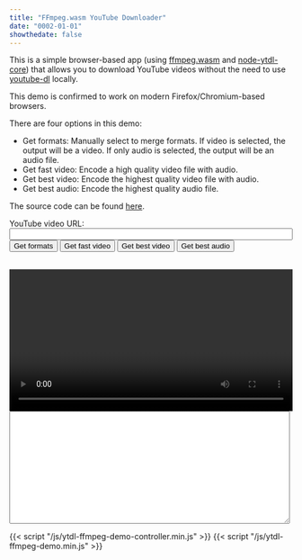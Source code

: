 ```yaml
---
title: "FFmpeg.wasm YouTube Downloader"
date: "0002-01-01"
showthedate: false
---
```


This is a simple browser-based app (using [ffmpeg.wasm](https://github.com/ffmpegwasm/ffmpeg.wasm)
and [node-ytdl-core](https://github.com/fent/node-ytdl-core)) that allows you to download YouTube videos without the
need to use [youtube-dl](https://youtube-dl.org/) locally.

This demo is confirmed to work on modern Firefox/Chromium-based browsers.

There are four options in this demo:

* Get formats: Manually select to merge formats. If video is selected, the output will be a video. If only audio is selected, the output will be an audio file.
* Get fast video: Encode a high quality video file with audio.
* Get best video: Encode the highest quality video file with audio.
* Get best audio: Encode the highest quality audio file.

The source code can be found [here](https://github.com/darenliang/darenliang.com/tree/master/misc/ytdl-ffmpeg-demo).

<style>
input[type="radio"]{
    margin-right: 10px;
}
</style>
<label>YouTube video URL: <input type="text" id="url" style="width: 100%"></label>
<br>
<button onclick="getFormats()">Get formats</button>
<button onclick="getFastVideo()">Get fast video</button>
<button onclick="getBestVideo()">Get best video</button>
<button onclick="getBestAudio()">Get best audio</button>
<br>
<form id="formats" action="javascript:void(0);"></form>
<br>
<video id="player" width="100%" controls></video>
<br>
<textarea id="log" style="height: 200px; width: 99%; resize: vertical; font-size: 9px;" readonly></textarea>

{{< script "/js/ytdl-ffmpeg-demo-controller.min.js" >}}
{{< script "/js/ytdl-ffmpeg-demo.min.js" >}}
